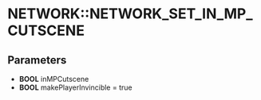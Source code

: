 # NETWORK::NETWORK_SET_IN_MP_CUTSCENE

## Parameters
* **BOOL** inMPCutscene
* **BOOL** makePlayerInvincible = true